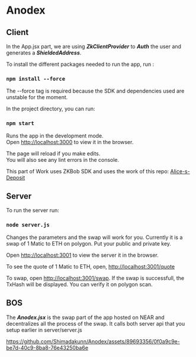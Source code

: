 # Anodex

## Client
In the App.jsx part, we are using ***ZkClientProvider*** to ***Auth*** the user and generates a ***ShieldedAddress***.

To install the different packages needed to run the app, run : 

### `npm install --force`
The --force tag is required because the SDK and dependencies used are unstable for the moment.   

In the project directory, you can run:

### `npm start`

Runs the app in the development mode.\
Open [http://localhost:3000](http://localhost:3000) to view it in the browser.

The page will reload if you make edits.\
You will also see any lint errors in the console.

This part of Work uses ZKBob SDK and uses the work of this repo: [Alice-s-Deposit]([https://pages.github.com/](https://github.com/Alice-s-Deposit)https://github.com/Alice-s-Deposit)

## Server
To run the server run:

### `node server.js`

Changes the parameters and the swap will work for you.
Currently it is a swap of 1 Matic to ETH on polygon.
Put your public and private key.

Open [http://localhost:3001](http://localhost:3001) to view the server it in the browser.

To see the quote of 1 Matic to ETH, open, [http://localhost:3001/quote](http://localhost:3001/quote)

To swap, open [http://localhost:3001/swap](http://localhost:3001/swap). If the swap is successfull, the TxHash will be displayed. You can verify it on polygon scan.

## BOS
The ***Anodex.jsx*** is the swap part of the app hosted on NEAR and decentralizes all the process of the swap.
It calls both server api that you setup earlier in server/server.js

https://github.com/Shimadakunn/Anodex/assets/89693356/0f0a9c9e-be7d-40c9-8ba8-76e43250ba6e

